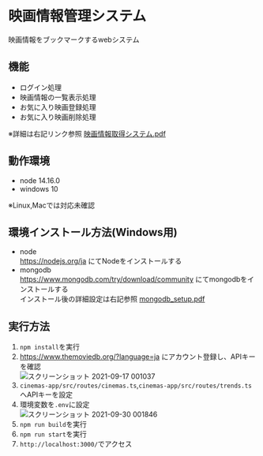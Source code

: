 # 映画情報管理システム
映画情報をブックマークするwebシステム

## 機能
- ログイン処理  
- 映画情報の一覧表示処理  
- お気に入り映画登録処理  
- お気に入り映画削除処理

※詳細は右記リンク参照 [映画情報取得システム.pdf](https://github.com/kenichiiwase/react-todo/files/7449288/default.pdf)

## 動作環境  
- node 14.16.0  
- windows 10  

※Linux,Macでは対応未確認

## 環境インストール方法(Windows用)  
- node  
https://nodejs.org/ja にてNodeをインストールする  
- mongodb  
https://www.mongodb.com/try/download/community にてmongodbをインストールする  
インストール後の詳細設定は右記参照 [mongodb_setup.pdf](https://github.com/kenichiiwase/cinemas-app/files/7237801/mongodb_setup.pdf)


## 実行方法  
1. `npm install`を実行  
2. https://www.themoviedb.org/?language=ja にアカウント登録し、APIキーを確認  
![スクリーンショット 2021-09-17 001037](https://user-images.githubusercontent.com/44935028/133637848-1d58c782-6245-4d8e-ab30-7906be613511.png)  
3. `cinemas-app/src/routes/cinemas.ts`,`cinemas-app/src/routes/trends.ts`へAPIキーを設定   
4. 環境変数を`.env`に設定  
![スクリーンショット 2021-09-30 001846](https://user-images.githubusercontent.com/44935028/135301128-1de12200-56f8-4e3a-a975-2c39b69ed5da.png)  
5. `npm run build`を実行  
6. `npm run start`を実行  
7. `http://localhost:3000/`でアクセス  
